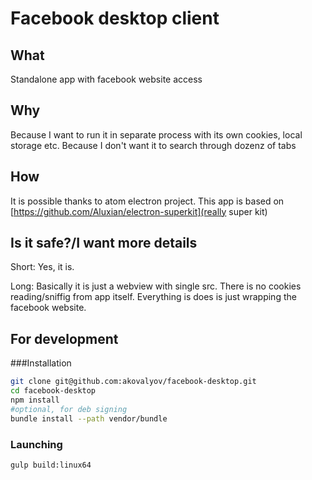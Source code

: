 # Facebook desktop client

## What

Standalone app with facebook website access

## Why

Because I want to run it in separate process with its own cookies, local storage etc.
Because I don't want it to search through dozenz of tabs

## How

It is possible thanks to atom electron project. This app is based on [https://github.com/Aluxian/electron-superkit](really super kit)

## Is it safe?/I want more details

Short: Yes, it is.

Long: Basically it is just a webview with single src. There is no cookies reading/sniffig from app itself.
Everything is does is just wrapping the facebook website.


## For development

###Installation

````sh
git clone git@github.com:akovalyov/facebook-desktop.git
cd facebook-desktop
npm install
#optional, for deb signing
bundle install --path vendor/bundle
````

### Launching

```sh
gulp build:linux64
```

